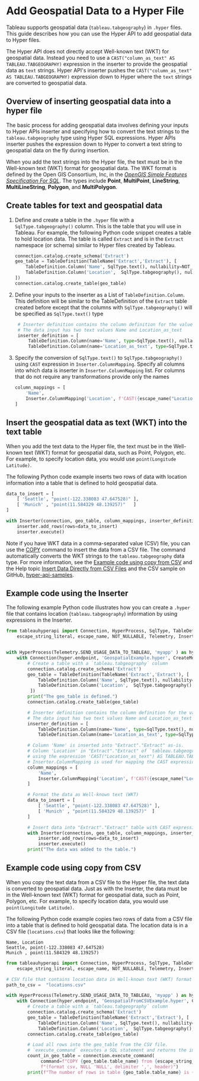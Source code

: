 # Add Geospatial Data to a Hyper File

Tableau supports geospatial data (`tableau.tabgeography`) in `.hyper` files.
This guide describes how you can use the Hyper API to add geospatial data to Hyper files.

The Hyper API does not directly accept Well-known text (WKT) for geospatial data.
Instead you need to use a `CAST("column_as_text" AS TABLEAU.TABGEOGRAPHY)` expression in the inserter to provide the geospatial data as `text` strings.
Hyper API's inserter pushes the `CAST("column_as_text" AS TABLEAU.TABGEOGRAPHY)` expression down to Hyper where the `text` strings are converted to geospatial data.

## Overview of inserting geospatial data into a hyper file

The basic process for adding geospatial data involves defining your inputs to Hyper APIs inserter and specifying how to convert the text strings to the `tableau.tabgeography` type using Hyper SQL expressions. Hyper APIs inserter pushes the expression down to Hyper to convert a text string to geospatial data on the fly during insertion.

When you add the text strings into the Hyper file, the text must be in the Well-known text (WKT) format for geospatial data. The WKT format is defined by the Open GIS Consortium, Inc, in the [*OpenGIS Simple Features Specification For SQL*](https://www.opengeospatial.org/standards/sfa). The types include **Point**, **MultiPoint**, **LineString**, **MultiLineString**, **Polygon**, and **MultiPolygon**.

## Create tables for text and geospatial data

1. Define and create a table in the `.hyper` file with a `SqlType.tabgeography()` column. This is the table that you will use in Tableau. For example, the following Python code snippet creates a table to hold location data. The table is called `Extract` and is in the `Extract` namespace (or schema) similar to Hyper files created by Tableau.

    ```python
    connection.catalog.create_schema('Extract')
    geo_table = TableDefinition(TableName('Extract','Extract'), [
        TableDefinition.Column('Name', SqlType.text(), nullability=NOT_NULLABLE),
        TableDefinition.Column('Location',  SqlType.tabgeography(), nullability=NOT_NULLABLE),
    ])
    connection.catalog.create_table(geo_table)
    ```

2. Define your inputs to the inserter as a List of `TableDefinition.Column`. This definition will be similar to the TableDefinition of the `Extract` table created before except that the columns with `SqlType.tabgeography()` will be specified as `SqlType.text()` type

    ```python
     # Inserter definition contains the column definition for the values that are inserted
     # The data input has two text values Name and Location_as_text
     inserter_definition = [
         TableDefinition.Column(name='Name', type=SqlType.text(), nullability=NOT_NULLABLE),
         TableDefinition.Column(name='Location_as_text', type=SqlType.text(), nullability=NOT_NULLABLE)]
    ```

3. Specify the conversion of `SqlType.text()` to `SqlType.tabgeography()` using `CAST` expression in `Inserter.ColumnMapping`. Specify all columns into which data is inserter in `Inserter.ColumnMapping` list. For columns that do not require any transformations provide only the names

    ```python
    column_mappings = [
        'Name',
        Inserter.ColumnMapping('Location', f'CAST({escape_name("Location_as_text")} AS TABLEAU.TABGEOGRAPHY)')
    ]
    ```

## Insert the geospatial data as text (WKT) into the text table

When you add the text data to the Hyper file, the text must be in the Well-known text (WKT) format for geospatial data, such as Point, Polygon, etc. For example, to specify location data, you would use `point(Longitude Latitude)`.

The following Python code example inserts two rows of data with location information into a table that is defined to hold geospatial data.

```python
data_to_insert = [
    [ 'Seattle', "point(-122.338083 47.647528)" ],
    [ 'Munich' , "point(11.584329 48.139257)"   ]
]

with Inserter(connection, geo_table, column_mappings, inserter_definition = inserter_definition) as inserter:
    inserter.add_rows(rows=data_to_insert)
    inserter.execute()
```

Note if you have WKT data in a comma-separated value (CSV) file, you can use the [COPY](/docs/sql/command/copy_from) command to insert the data from a CSV file. The command automatically converts the WKT strings to the `tableau.tabgeography` data type. For more information, see the [Example code using copy from CSV](#example-code-using-copy-from-csv) and the Help topic [Insert Data Directly from CSV Files](./insert_csv) and the CSV sample on GitHub, [hyper-api-samples](https://github.com/tableau/hyper-api-samples).

## Example code using the Inserter

The following example Python code illustrates how you can create a `.hyper` file that contains location (`tableau.tabgeography`) information by using expressions in the Inserter.

```python
from tableauhyperapi import Connection, HyperProcess, SqlType, TableDefinition, \
    escape_string_literal, escape_name, NOT_NULLABLE, Telemetry, Inserter, CreateMode, TableName


with HyperProcess(Telemetry.SEND_USAGE_DATA_TO_TABLEAU, 'myapp' ) as hyper:
    with Connection(hyper.endpoint, 'GeospatialExample.hyper', CreateMode.CREATE_AND_REPLACE) as connection:
        # Create a table with a `tableau.tabgeography` column
        connection.catalog.create_schema('Extract')
        geo_table = TableDefinition(TableName('Extract','Extract'), [
            TableDefinition.Column('Name', SqlType.text(), nullability=NOT_NULLABLE),
            TableDefinition.Column('Location',  SqlType.tabgeography(), nullability=NOT_NULLABLE),
         ])
        print("The geo_table is defined.")
        connection.catalog.create_table(geo_table)

        # Inserter definition contains the column definition for the values that are inserted
        # The data input has two text values Name and Location_as_text
        inserter_definition = [
            TableDefinition.Column(name='Name', type=SqlType.text(), nullability=NOT_NULLABLE),
            TableDefinition.Column(name='Location_as_text', type=SqlType.text(), nullability=NOT_NULLABLE)]

        # Column 'Name' is inserted into "Extract"."Extract" as-is.
        # Column 'Location' in "Extract"."Extract" of `tableau.tabgeography` type is computed from Column 'Location_as_text' of `text` type
        # using the expression 'CAST("Location_as_text") AS TABLEAU.TABGEOGRAPHY'.
        # Inserter.ColumnMapping is used for mapping the CAST expression to Column 'Location'.
        column_mappings = [
            'Name',
            Inserter.ColumnMapping('Location', f'CAST({escape_name("Location_as_text")} AS TABLEAU.TABGEOGRAPHY)')
        ]

        # Format the data as Well-known text (WKT)
        data_to_insert = [
            [ 'Seattle', "point(-122.338083 47.647528)" ],
            [ 'Munich' , "point(11.584329 48.139257)"  ]
        ]

        # Insert data into "Extract"."Extract" table with CAST expression.
        with Inserter(connection, geo_table, column_mappings, inserter_definition = inserter_definition) as inserter:
            inserter.add_rows(rows=data_to_insert)
            inserter.execute()
        print("The data was added to the table.")
```

## Example code using copy from CSV

When you copy the text data from a CSV file to the Hyper file, the text data is converted to geospatial data. Just as with the Inserter, the data must be in the Well-known text (WKT) format for geospatial data, such as Point, Polygon, etc. For example, to specify location data, you would use `point(Longitude Latitude)`.

The following Python code example copies two rows of data from a CSV file into a table that is defined to hold geospatial data. The location data is in a CSV file (`locations.csv`) that looks like the following:

```csv title=locations.csv
Name, Location
Seattle, point(-122.338083 47.647528)
Munich , point(11.584329 48.139257)
```

```python title=import_geo_csv.py
from tableauhyperapi import Connection, HyperProcess, SqlType, TableDefinition, \
    escape_string_literal, escape_name, NOT_NULLABLE, Telemetry, Inserter, CreateMode, TableName

# CSV file that contains location data in Well-known text (WKT) format
path_to_csv =  "locations.csv"

with HyperProcess(Telemetry.SEND_USAGE_DATA_TO_TABLEAU, 'myapp' ) as hyper:
    with Connection(hyper.endpoint, 'GeospatialFromCSVExample.hyper', CreateMode.CREATE_AND_REPLACE) as connection:
        # Create a table with a `tableau.tabgeography` column
        connection.catalog.create_schema('Extract')
        geo_table = TableDefinition(TableName('Extract','Extract'), [
            TableDefinition.Column('Name', SqlType.text(), nullability=NOT_NULLABLE),
            TableDefinition.Column('Location',  SqlType.tabgeography(), nullability=NOT_NULLABLE)])
        connection.catalog.create_table(geo_table)

        # Load all rows into the geo_table from the CSV file.
        # `execute_command` executes a SQL statement and returns the impacted row count.
        count_in_geo_table = connection.execute_command(
             command=f"COPY {geo_table.table_name} from {escape_string_literal(path_to_csv)} with "
             f"(format csv, NULL 'NULL', delimiter ',', header)")
        print(f"The number of rows in table {geo_table.table_name} is {count_in_geo_table}.")
```
